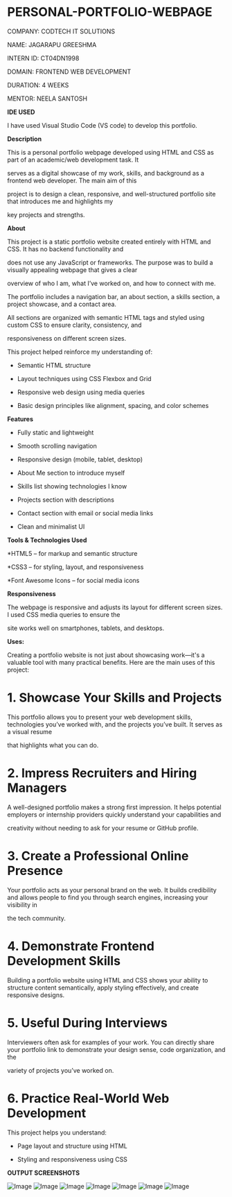 # PERSONAL-PORTFOLIO-WEBPAGE

COMPANY: CODTECH IT SOLUTIONS

NAME: JAGARAPU GREESHMA

INTERN ID: CT04DN1998

DOMAIN: FRONTEND WEB DEVELOPMENT

DURATION: 4 WEEKS

MENTOR: NEELA SANTOSH

**IDE USED**

I have used Visual Studio Code (VS code) to develop this portfolio.

**Description**

This is a personal portfolio webpage developed using HTML and CSS as part of an academic/web development task. It 

serves as a digital showcase of my work, skills, and background as a frontend web developer. The main aim of this 

project is to design a clean, responsive, and well-structured portfolio site that introduces me and highlights my 

key projects and strengths.

**About**

This project is a static portfolio website created entirely with HTML and CSS. It has no backend functionality and 

does not use any JavaScript or frameworks. The purpose was to build a visually appealing webpage that gives a clear

overview of who I am, what I’ve worked on, and how to connect with me.

The portfolio includes a navigation bar, an about section, a skills section, a project showcase, and a contact area.

All sections are organized with semantic HTML tags and styled using custom CSS to ensure clarity, consistency, and

responsiveness on different screen sizes.

This project helped reinforce my understanding of:

- Semantic HTML structure

- Layout techniques using CSS Flexbox and Grid

- Responsive web design using media queries

- Basic design principles like alignment, spacing, and color schemes

**Features**

- Fully static and lightweight

- Smooth scrolling navigation

- Responsive design (mobile, tablet, desktop)

- About Me section to introduce myself

- Skills list showing technologies I know

- Projects section with descriptions

- Contact section with email or social media links

- Clean and minimalist UI

**Tools & Technologies Used**

*HTML5 – for markup and semantic structure

*CSS3 – for styling, layout, and responsiveness

*Font Awesome Icons – for social media icons

**Responsiveness**

The webpage is responsive and adjusts its layout for different screen sizes. I used CSS media queries to ensure the 

site works well on smartphones, tablets, and desktops.

**Uses:**

Creating a portfolio website is not just about showcasing work—it's a valuable tool with many practical benefits. Here are the main uses of this project:

# 1. Showcase Your Skills and Projects
This portfolio allows you to present your web development skills, technologies you’ve worked with, and the projects you’ve built. It serves as a visual resume 

that highlights what you can do.

# 2. Impress Recruiters and Hiring Managers

A well-designed portfolio makes a strong first impression. It helps potential employers or internship providers quickly understand your capabilities and 

creativity without needing to ask for your resume or GitHub profile.

# 3. Create a Professional Online Presence

Your portfolio acts as your personal brand on the web. It builds credibility and allows people to find you through search engines, increasing your visibility in

the tech community.

# 4. Demonstrate Frontend Development Skills

Building a portfolio website using HTML and CSS shows your ability to structure content semantically, apply styling effectively, and create responsive designs.

# 5. Useful During Interviews

Interviewers often ask for examples of your work. You can directly share your portfolio link to demonstrate your design sense, code organization, and the 

variety of projects you’ve worked on.

# 6. Practice Real-World Web Development

This project helps you understand:

- Page layout and structure using HTML

- Styling and responsiveness using CSS

**OUTPUT SCREENSHOTS**

![Image](https://github.com/user-attachments/assets/d7a41261-735f-47f2-a908-134a784be175)
![Image](https://github.com/user-attachments/assets/8de42192-06ba-4014-885f-37db6062a0b3)
![Image](https://github.com/user-attachments/assets/c0a5a723-bc2d-4eea-a9e2-326091aa7504)
![Image](https://github.com/user-attachments/assets/cd1eac69-dba2-4516-a901-97d5bad569cd)
![Image](https://github.com/user-attachments/assets/17dbf7a8-e529-4431-b53d-4c0ebdd0e8d7)
![Image](https://github.com/user-attachments/assets/22d0c670-8403-474b-ad57-9a2f4aabe3cf)
![Image](https://github.com/user-attachments/assets/9ff302bb-5111-4a2e-bf75-cf332012e3a5)
